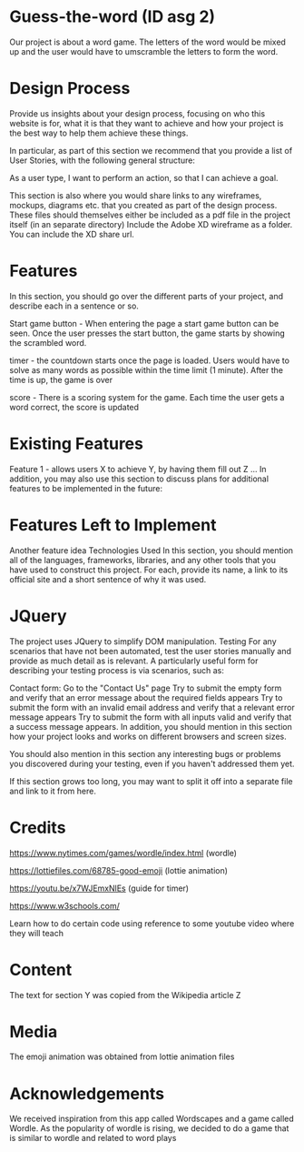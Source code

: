 # Guess-the-word (ID asg 2)

Our project is about a word game. The letters of the word would be mixed up and the user would have to umscramble the letters to form the word. 


# Design Process
Provide us insights about your design process, focusing on who this website is for, what it is that they want to achieve and how your project is the best way to help them achieve these things.

In particular, as part of this section we recommend that you provide a list of User Stories, with the following general structure:

As a user type, I want to perform an action, so that I can achieve a goal.

This section is also where you would share links to any wireframes, mockups, diagrams etc. that you created as part of the design process. These files should themselves either be included as a pdf file in the project itself (in an separate directory) Include the Adobe XD wireframe as a folder. You can include the XD share url.

# Features
In this section, you should go over the different parts of your project, and describe each in a sentence or so.

  Start game button - When entering the page a start game button can be seen. Once the user presses the start button, the game starts by showing the scrambled word.
  
  timer - the countdown starts once the page is loaded. Users would have to solve as many words as possible within the time limit (1 minute). After the time is up, the game is over
  
  score - There is a scoring system for the game. Each time the user gets a word correct, the score is updated

# Existing Features
Feature 1 - allows users X to achieve Y, by having them fill out Z
...
In addition, you may also use this section to discuss plans for additional features to be implemented in the future:

# Features Left to Implement
Another feature idea
Technologies Used
In this section, you should mention all of the languages, frameworks, libraries, and any other tools that you have used to construct this project. For each, provide its name, a link to its official site and a short sentence of why it was used.

# JQuery
The project uses JQuery to simplify DOM manipulation.
Testing
For any scenarios that have not been automated, test the user stories manually and provide as much detail as is relevant. A particularly useful form for describing your testing process is via scenarios, such as:

Contact form:
Go to the "Contact Us" page
Try to submit the empty form and verify that an error message about the required fields appears
Try to submit the form with an invalid email address and verify that a relevant error message appears
Try to submit the form with all inputs valid and verify that a success message appears.
In addition, you should mention in this section how your project looks and works on different browsers and screen sizes.

You should also mention in this section any interesting bugs or problems you discovered during your testing, even if you haven't addressed them yet.

If this section grows too long, you may want to split it off into a separate file and link to it from here.

# Credits
https://www.nytimes.com/games/wordle/index.html (wordle)

https://lottiefiles.com/68785-good-emoji (lottie animation)

https://youtu.be/x7WJEmxNlEs (guide for timer)

https://www.w3schools.com/

Learn how to do certain code using reference to some youtube video where they will teach

# Content
The text for section Y was copied from the Wikipedia article Z
# Media
The emoji animation was obtained from lottie animation files 
# Acknowledgements
We received inspiration from this app called Wordscapes and a game called Wordle. As the popularity of wordle is rising, we decided to do a game that is similar to wordle and related to word plays 
